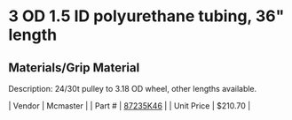 # 3 OD 1.5 ID polyurethane tubing, 36" length
## Materials/Grip Material
Description: 	24/30t pulley to 3.18 OD wheel, other lengths available. 

| Vendor | Mcmaster | 
| Part # | [87235K46](http://www.mcmaster.com/) | 
| Unit Price | $210.70 | 
